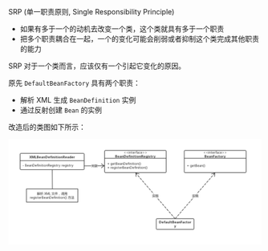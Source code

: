 

SRP (单一职责原则, Single Responsibility Principle)

- 如果有多于一个的动机去改变一个类，这个类就具有多于一个职责
- 把多个职责耦合在一起，一个的变化可能会削弱或者抑制这个类完成其他职责的能力

SRP 对于一个类而言，应该仅有一个引起它变化的原因。



原先 `DefaultBeanFactory` 具有两个职责：
- 解析 XML 生成 `BeanDefinition` 实例
- 通过反射创建 `Bean` 的实例

改造后的类图如下所示：

![](images/BeanFactory.jpg)